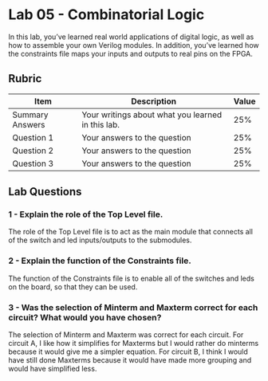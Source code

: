 # Lab 05 - Combinatorial Logic

In this lab, you’ve learned real world applications of digital logic, as well
as how to assemble your own Verilog modules. In addition, you’ve learned how
the constraints file maps your inputs and outputs to real pins on the FPGA.

## Rubric

| Item | Description | Value |
| ---- | ----------- | ----- |
| Summary Answers | Your writings about what you learned in this lab. | 25% |
| Question 1 | Your answers to the question | 25% |
| Question 2 | Your answers to the question | 25% |
| Question 3 | Your answers to the question | 25% |

## Lab Questions

### 1 - Explain the role of the Top Level file.

The role of the Top Level file is to act as the main module that connects all of the switch and led inputs/outputs to the submodules.

### 2 - Explain the function of the Constraints file.

The function of the Constraints file is to enable all of the switches and leds on the board, so that they can be used.

### 3 - Was the selection of Minterm and Maxterm correct for each circuit? What would you have chosen?

The selection of Minterm and Maxterm was correct for each circuit. For circuit A, I like how it simplifies for Maxterms but I would rather do minterms because it would give me a simpler equation. For circuit B, I think I would have still done Maxterms because it would have made more grouping and would have simplified less.
